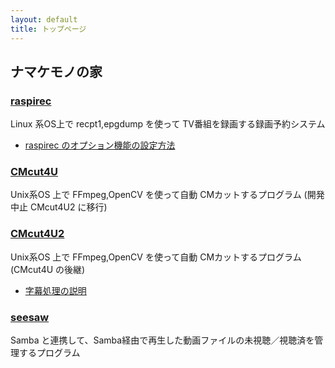 ```yaml
---
layout: default
title: トップページ
---
```


## ナマケモノの家

### [raspirec]({{site.baseurl}}/raspirec.html)

Linux 系OS上で recpt1,epgdump を使って TV番組を録画する録画予約システム

 * [raspirec のオプション機能の設定方法]({{site.baseurl}}/raspirec-option.html)

### [CMcut4U]({{site.baseurl}}/CMcut4U.html)

Unix系OS 上で FFmpeg,OpenCV を使って自動 CMカットするプログラム (開発中止 CMcut4U2 に移行)

### [CMcut4U2]({{site.baseurl}}/CMcut4U2.html)

Unix系OS 上で FFmpeg,OpenCV を使って自動 CMカットするプログラム (CMcut4U の後継)

 * [字幕処理の説明]({{site.baseurl}}/subtitle.html)
 

### [seesaw]({{site.baseurl}}/seesaw.html)

Samba と連携して、Samba経由で再生した動画ファイルの未視聴／視聴済を管理するプログラム

